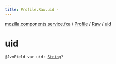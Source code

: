 ```yaml
---
title: Profile.Raw.uid - 
---
```


[mozilla.components.service.fxa](../../index.html) / [Profile](../index.html) / [Raw](index.html) / [uid](./uid.html)

# uid

`@JvmField var uid: `[`String`](https://kotlinlang.org/api/latest/jvm/stdlib/kotlin/-string/index.html)`?`